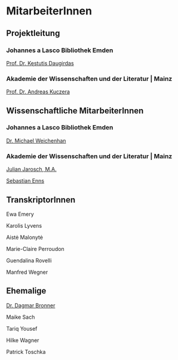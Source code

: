 # MitarbeiterInnen

## Projektleitung

### Johannes a Lasco Bibliothek Emden

[Prof. Dr. Kęstutis Daugirdas](https://www.jalb.de/PD_Dr._K%C4%99stutis_Daugirdas-23776-0-0-84.html)

### Akademie der Wissenschaften und der Literatur | Mainz

[Prof. Dr. Andreas Kuczera](http://www.adwmainz.de/mitarbeiterinnen/profil/dr-andreas-kuczera.html)

## Wissenschaftliche MitarbeiterInnen

### Johannes a Lasco Bibliothek Emden

[Dr. Michael Weichenhan](https://www.jalb.de/Dr._Michael_Weichenhan-23780-0-0-84.html)

### Akademie der Wissenschaften und der Literatur | Mainz

[Julian Jarosch, M.A.](http://www.adwmainz.de/mitarbeiterinnen/profil/julian-jarosch.html)

[Sebastian Enns](https://www.linkedin.com/in/sebastian-enns/)

## TranskriptorInnen

Ewa Emery

Karolis Lyvens

Aistė Malonytė

Marie-Claire Perroudon

Guendalina Rovelli

Manfred Wegner

## Ehemalige

[Dr. Dagmar Bronner](https://www.jalb.de/Dr._Dagmar_Bronner-23778-0-0-84.html)

Maike Sach

Tariq Yousef

Hilke Wagner

Patrick Toschka

